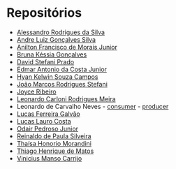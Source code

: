 # Repositórios

* [Alessandro Rodrigues da Silva](https://github.com/alessandrorsilva/unifacef-react-typescript) 
* [Andre Luiz Gonçalves Silva](https://github.com/andrebetta123/unifacef-react-typescript) 
* [Anilton Francisco de Morais Junior](https://github.com/AniltonMoraisJr/aulaReactJS) 
* [Bruna Késsia Gonçalves](https://github.com/brugoncalves/unifacef-react-typescript) 
* [David Stefani Prado](https://github.com/DavidPrado/posaulareact) 
* [Edmar Antonio da Costa Junior]() 
* [Hyan Kelwin Souza Campos](https://github.com/hyankelwin/reactjs-typescript-unifacef) 
* [João Marcos Rodrigues Stefani](https://github.com/JoaoStefani/unifacef-react-typescript) 
* [Joyce Ribeiro](https://github.com/riberjoy/unifacef-react-typescript/tree/master) 
* [Leonardo Carloni Rodrigues Meira](https://github.com/LeoCarloni/unifacef-react-typescript) 
* Leonardo de Carvalho Neves - [consumer](https://github.com/neves-c-leonardo/node-consumer) - [producer](https://github.com/neves-c-leonardo/node-producer) 
* [Lucas Ferreira Galvão](https://github.com/lucasferreiragalvao/projeto-reactjs-typescript-unifacef) 
* [Lucas Lauro Costa](https://github.com/LucasLauro96/react-facef) 
* [Odair Pedroso Junior](https://github.com/odair-pedroso/react-unifacef) 
* [Reinaldo de Paula Silveira](https://github.com/rpsilveira/projeto-react-unifacef) 
* [Thaísa Honorio Morandini](https://github.com/thaisamorandini89/unifacefreactapp) 
* [Thiago Henrique de Matos](https://github.com/ThiagoHMatos)
* [Vinicius Manso Carrijo](https://github.com/ViniciusCarrijo/react-facef) 

